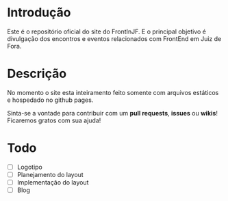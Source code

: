 # Introdução

Este é o repositório oficial do site do FrontInJF.
E o principal objetivo é divulgação dos encontros e eventos relacionados com FrontEnd em Juiz de Fora.

# Descrição

No momento o site esta inteiramento feito somente com arquivos estáticos e hospedado no github pages.

Sinta-se a vontade para contribuir com um **pull requests**, **issues** ou **wikis**! Ficaremos gratos com sua ajuda!

# Todo

 - [ ] Logotipo
 - [ ] Planejamento do layout
 - [ ] Implementação do layout
 - [ ] Blog
